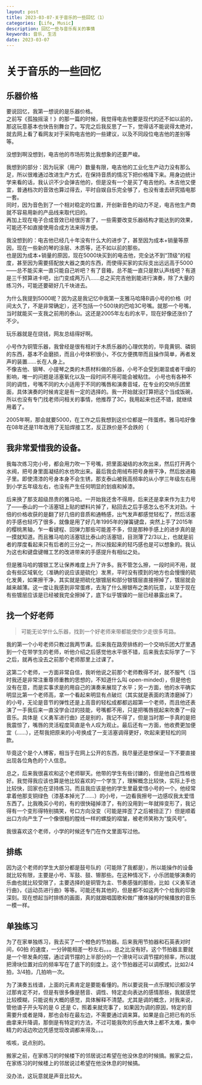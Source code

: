```yaml
---
layout: post
title: 2023-03-07-关于音乐的一些回忆（1）
categories: [Life, Music]
description: 回忆一些与音乐有关的事情
keywords: 音乐, 生活
date: 2023-03-07
---
```


# 关于音乐的一些回忆

## 乐器价格

要说回忆，我第一想说的是乐器价格。    
之前写《孤独摇滚！》的那一篇的时候，我觉得电吉他要是现代的还不如以前的，那这玩意基本也快告别舞台了。写完之后我反思了一下，觉得话不能说得太绝对，就去网上看了看网友对于采购电吉他的一些建议，以及不同段位电吉他的差别等等。    

没想到啊没想到，电吉他的市场形势比我想象的还要严峻。    

我想到的部分：因为玩家（用户）数量有限，电吉他的工业化生产动力没有那么足，所以很难通过改进生产方式，在保持音质的情况下把价格降下来。用身边统计学来看的话，我认识不少会弹吉他的，但是没有一个是买了电吉他的。木吉他又便宜，普通档次的音效也算过得去，平时自娱自乐完全够了，也没有谁去研究插电那一套。    
同时，因为音色到了一个相对稳定的位置，开创新音色的动力不足，电吉他生产商就不容易用新的产品线来取代旧的。     
再加上现在电子合成音效已经很厉害了，一些需要改变乐器结构才能达到的效果，可能还不如直接使用合成方法来得方便。     

我没想到的：电吉他已经几十年没有什么大的进步了，甚至因为成本+销量等原因，现在一些新的琴的涂层、木质等，还不如以前的那些。    
也是因为成本+销量的原因，现在5000块买到的电吉他，完全达不到“顶级”的程度，甚至因为需要搭配放大器之类的东西，而使得买家的实际支出远远高于5000——总不能买来一直只能自己听吧？有了音箱，总不能一直只是默认声线吧？有道是三千预算进卡吧，出门变成两万八……总之买完吉他到能进行演奏，除了大量的练习外，可能还要砸好几千块进去。    

为什么我提到5000呢？因为这是我记忆中我第一支雅马哈降B调小号的价格（时间太久了，不是非常确定），还不包括一个500块的巴哈3C号嘴。就那一个号嘴，当时就能买一支我之前用的泰山。这还是2005年左右的水平，现在好像还涨价了不少。    

玩乐器就是在烧钱，网友总结得好啊。   

小号作为铜管乐器，我曾经是很有相对于木质乐器的心理优势的，毕竟黄铜、磷铜的东西，基本不会磨损，而且小号体积很小，不仅方便携带而且操作简单，再者发声的装置……长在人身上。    
不像吉他、钢琴、小提琴之类的木质材料做的乐器，小号不会受到潮湿或者干燥的影响，唯一的问题是活塞氧化以及一段时间不用可能会被粘住。
小号也有各种不同的调性，号嘴不同的大小适用于不同的嘴唇和演奏音域，在专业的交响乐团里面，具体演奏的时候肯定是有一定的选择的。我一开始就没打算把这个当成饭碗，所以也没有专门找老师问相关的事情，他推荐了3C，我用起来也还不错，就继续用着了。   

2005年啊，那会就要5000，在工作之后我想到这价位都是一阵蛋疼。雅马哈好像在08年还是11年改用了无铅焊接工艺，反正跌价是不会跌的（     

## 我非常爱惜我的设备。
我每次练习完小号，都会用力吹一下号嘴，把里面凝结的水吹出来，然后打开两个水阀，把号身里面凝结的水也吹出来。最后我会用绒布把号身擦干净，然后放进箱子里。即使清漆的号身本身不会生锈，那支泰山被我高频率的从小学三年级左右用到小学五年级左右，也没有产生任何明显的划痕和掉漆。    

后来换了那支超级昂贵的雅马哈。一开始我还舍不得用，后来还是拿来作为主力号了——泰山的一个活塞钮上贴的塑料片掉了，粘回去之后手感怎么也不太对劲。十倍的价格收获的是翻了好几倍的音质和通畅感，出气发声都感觉轻松了，然后活塞的手感也轻巧了很多，就像是用了好几年1995年的弹簧键盘，突然上手了2015年的樱桃黑轴，乍一看键程、回弹力那些可能差不多，但是那种手感上的进步真的是一摸就知道。而且雅马哈的活塞钮比泰山的活塞钮，目测薄了2/3以上，也就是前者的厚度看起来只有后者的三分之一，所以按起来的轻巧感也是可以想象的。我认为这也和键盘键帽工艺的改进带来的手感提升有相似之处。    

但是雅马哈的镀银工艺让保养难度上升了许多。我不管怎么擦，一段时间不用，就会有些区域氧化（准确的说应该是硫化）发黑，平时没有摸到的地方也会慢慢的硫化发黄，如果擦干净，其实就是把硫化银镀层和部分银镀层直接擦掉了，镀层就会越来越薄。这一度让我感到非常蛋疼，去淘了什么擦银布之类的玩意，以至于现在有些镀层应该是已经被我完全擦掉了，底下似乎镀镍的一层已经暴露出来了。    



## 找一个好老师
> 可能无论学什么乐器，找到一个好老师来带都能使你少走很多弯路。

我的第一个小号老师只教过我两节课。后来我在路旁排练的一个交响乐团大厅里遇到一个在带学生的老师，听他介绍之后感觉他水平很不错，后来我去实际学了一下之后，就再也没去之前那个老师那里上过课了。

这第二个老师，一方面非常自信，我听他说之前那个老师教得不对，就不服气（当时我还是非常注重尊师重教的思想的，不知道什么叫 open-minded），但是他也没有在意，而是实事求是的用自己的演奏来展现了水平；另一方面，他的水平确实明显比第一个老师高，拿一个看起来明显有点破烂（其实就是表面的清漆磨掉了）的小号，无论是音节的弹性还是上高音的轻松成都都远超第一个老师，而且他还表演了一手我后来一直没学会过的技能，号嘴都不用，只是把嘴唇抿起来吹奏了一段音乐。具体是《义勇军进行曲》还是别的，我记不得了，但是当时那一手真的是把我震惊了，嘴唇的灵活程度简直是令人叹为观止。最后还有一方面，他收费更加便宜（……），还帮我把原来的小号换成了一支活塞调得更好，吹起来更轻松的同款。    

毕竟这个是个人博客，相当于在网上公开的东西，我尽量还是想保证一下不要直接出现各位角色的个人信息。

总之，后来我很喜欢和这个老师聊天。他带的学生有些讨嫌的，但是他自己性格很好。我觉得我应该也算是他比较喜欢的一个学生了，理解概念比较快，实际上手也比较快，回家也在坚持练习。而且我应该是他的学生里最爱惜小号的一个。他经常拿着他那支铜绿色（漆基本掉光了……）的小号，一边看我擦号一边感叹我太爱惜东西了。比我晚买小号的，有的很快碰掉漆了，有的没用到一年就摔变形了，我记得有一个变形得特别搞笑，号口方向没变（可能是摔歪了之后被扭正了）但是顺着出口方向产生了一个像很粗的膛线一样的螺旋的褶皱，被老师笑称为“旋风号”。     

我很喜欢这个老师，小学的时候还专门在作文里面写过他。   

## 排练
因为这个老师的学生大部分都是鼓号队的（可能除了我都是），所以能操作的设备就比较有限，主要是小号、军鼓、鼓、镲那些。在这种情况下，小乐团能够演奏的乐曲也就比较受限了，主要选择的是铜管为主、节奏感强的那些，比如《义勇军进行曲》，《运动员进行曲》等等。可能还有其他的，但是都不如这两个个给我的印象深刻。现在想起当时排练的画面，真的就跟唱国歌和做广播体操的时候播放的音乐一模一样。

## 单独练习
为了在家单独练习，我去买了一个橙色的节拍器。后来我用节拍器和石英表对时间，60拍 的速度，一分钟能相差一秒左右。。。总之比没有好。这个节拍器主要就是一个带发条的摆，通过调节摆的上半部分的一个滑块可以调节摆的频率，所以就把滑块位置对应的频率写在了底下的刻度上。这个节拍器还可以调模式，比如2/4拍，3/4拍，几拍响一次。    

为了演奏五线谱，上面的元素肯定是要能看懂的。所以要说我一点乐理知识都没学过那肯定不对，但是有很多像是琶音、调性、特定走向表达的感情那些，我就感觉比较模糊，只能说有大概的感觉，具体解释不清楚。尤其是调的概念，对我来说，管他谱子开头写的是 G 还是 C，照着来就完事了，如果因为调的原因，特定的音需要升或者是降，那也会标在最左边，不需要通过调来算。如果是自己把已有的乐曲拿来升降调，那倒是有特定的方法，不过可能我吹的乐曲大体上都不太难，集中精力的话边吹边凭感觉现改调都来得及。。。   

咳咳，说点别的。   

搬家之前，在家练习的时候楼下的邻居说过希望在他没休息的时候搞。搬家之后，在家练习的时候楼上的邻居说过希望在他没休息的时候搞。   

没办法，这玩意就是声音比较大。   

